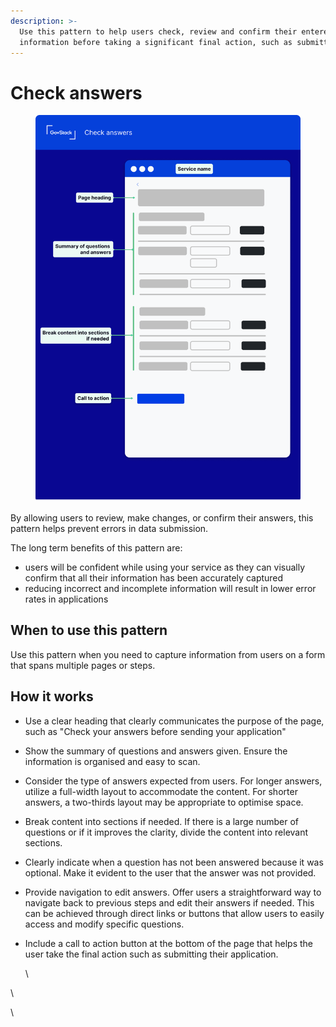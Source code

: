 ```yaml
---
description: >-
  Use this pattern to help users check, review and confirm their entered
  information before taking a significant final action, such as submitting.
---
```


# Check answers

<figure><img src="../../.gitbook/assets/image (3).png" alt=""><figcaption></figcaption></figure>

By allowing users to review, make changes, or confirm their answers, this pattern helps prevent errors in data submission.&#x20;

The long term benefits of this pattern are:&#x20;

* users will be confident while using your service as they can visually confirm that all their information has been accurately captured
* reducing incorrect and incomplete information will result in lower error rates in applications

## **When to use this pattern**

Use this pattern when you need to capture information from users on a form that spans multiple pages or steps.&#x20;

## **How it works**

* Use a clear heading that clearly communicates the purpose of the page, such as "Check your answers before sending your application"
* Show the summary of questions and answers given. Ensure the information is organised and easy to scan.
* Consider the type of answers expected from users. For longer answers, utilize a full-width layout to accommodate the content. For shorter answers, a two-thirds layout may be appropriate to optimise space.
* Break content into sections if needed. If there is a large number of questions or if it improves the clarity, divide the content into relevant sections.
* Clearly indicate when a question has not been answered because it was optional. Make it evident to the user that the answer was not provided.
* Provide navigation to edit answers. Offer users a straightforward way to navigate back to previous steps and edit their answers if needed. This can be achieved through direct links or buttons that allow users to easily access and modify specific questions.
*   Include a call to action button at the bottom of the page that helps the user take the final action such as submitting their application.

    \


\


\
